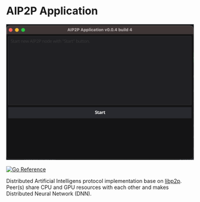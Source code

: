 # AIP2P Application

![Aip2p](J68poh.png "Aip2p")

[![Go Reference](https://pkg.go.dev/badge/webimizer.dev/aip2p.svg)](https://pkg.go.dev/webimizer.dev/aip2p)

Distributed Artificial Intelligens protocol implementation base on [libp2p](https://libp2p.io). Peer(s) share CPU and GPU resources with each other and makes Distributed Neural Network (DNN).